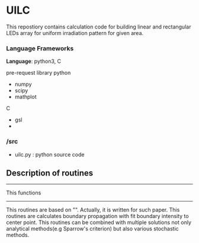 # UILC
This repostiory contains calculation code for building linear and rectangular LEDs array for uniform irradiation pattern for given area. 

### Language Frameworks
**Language**: python3, C

pre-request library
python<br>
* numpy
* scipy
* mathplot

C <br>
* gsl
* 
### /src

* uilc.py : python source code




## Description of routines


---
This functions 



---
This routines are based on "". Actually, it is written for such paper. This routines are calculates boundary propagation with fit boundary intensity to center point. This routines can be combined with multiple solutions not only analytical methods(e.g Sparrow's criterion) but also various stochastic methods.

